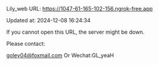Lily_web URL: https://1047-61-165-102-156.ngrok-free.app

Updated at: 2024-12-08 16:24:34

If you cannot open this URL, the server might be down.

Please contact: 

goley04@foxmail.com Or Wechat:GL_yeaH